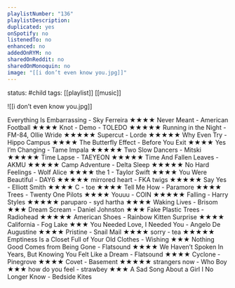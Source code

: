 ```yaml
---
playlistNumber: "136"
playlistDescription:
duplicated: yes
onSpotify: no
listenedTo: no
enhanced: no
addedOnRYM: no
sharedOnReddit: no
sharedOnMonoquin: no
image: "[[i don’t even know you.jpg]]"
---
```

status: #child 
tags: [[playlist]] [[music]] 

![[i don’t even know you.jpg]]

Everything Is Embarrassing - Sky Ferreira ★★★★
Never Meant - American Football ★★★★
Knot - Demo - TOLEDO ★★★★★
Running in the Night - FM-84, Ollie Wride ★★★★★
Supercut - Lorde ★★★★★
Why Even Try - Hippo Campus ★★★★
The Butterfly Effect - Before You Exit ★★★★
Yes I’m Changing - Tame Impala ★★★★★
Two Slow Dancers - Mitski ★★★★★
Time Lapse - TAEYEON ★★★★★
Time And Fallen Leaves - AKMU ★★★★★
Camp Adventure - Delta Sleep ★★★★★
No Hard Feelings - Wolf Alice ★★★★
the 1 - Taylor Swift ★★★★
You Were Beautiful - DAY6 ★★★★★
mirrored heart - FKA twigs ★★★★★
Say Yes - Elliott Smith ★★★★
C - toe ★★★★
Tell Me How - Paramore ★★★★
Trees - Twenty One Pilots ★★★★
Youuu - COIN ★★★★★
Falling - Harry Styles ★★★★★
paruparo - syd hartha ★★★★
Waking Lives - Brisom ★★★
Dream Scream - Daniel Johnston ★★★
Fake Plastic Trees - Radiohead ★★★★★
American Shoes - Rainbow Kitten Surprise ★★★★
California - Fog Lake ★★★
You Needed Love, I Needed You - Angelo De Augustine ★★★★
Pristine - Snail Mail ★★★★
sorry - tea ★★★★★
Emptiness Is a Closet Full of Your Old Clothes - Wishing ★★★
Nothing Good Comes from Being Gone - Flatsound ★★★★
We Haven’t Spoken In Years, But Knowing You Felt Like a Dream - Flatsound ★★★★
Cyclone - Pinegrove ★★★★
Covet - Basement ★★★★★
strangers now - Who Boy ★★★
how do you feel - strawbey ★★★
A Sad Song About a Girl I No Longer Know - Bedside Kites

